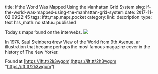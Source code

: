 title: If the World Was Mapped Using the Manhattan Grid System
slug: if-the-world-was-mapped-using-the-manhattan-grid-system
date: 2017-11-02 09:22:45
tags: ifttt,map,maps,pocket
category: 
link: 
description: 
type: text
has_math: no
status: published

Today's maps found on the interwebs. ![](https://ift.tt/eA8V8J)  
  

In 1976, Saul Steinberg drew View of the World from 9th Avenue, an illustration that became perhaps the most famous magazine cover in the history of The New Yorker.  
  

Found at [https://ift.tt/2h3wgom](https://ift.tt/2h3wgom "https://ift.tt/2h3wgom")



